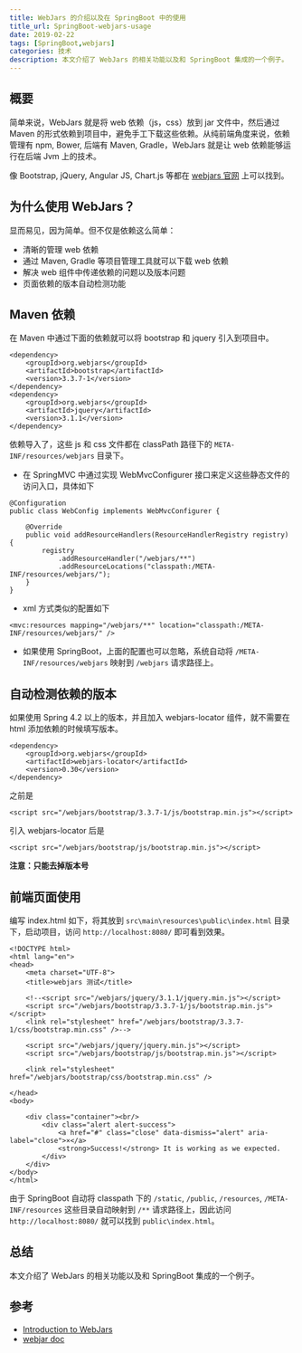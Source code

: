 ```yaml
---
title: WebJars 的介绍以及在 SpringBoot 中的使用
title_url: SpringBoot-webjars-usage
date: 2019-02-22
tags: [SpringBoot,webjars]
categories: 技术
description: 本文介绍了 WebJars 的相关功能以及和 SpringBoot 集成的一个例子。
---
```


## 概要

简单来说，WebJars 就是将 web 依赖（js，css）放到 jar 文件中，然后通过 Maven 的形式依赖到项目中，避免手工下载这些依赖。从纯前端角度来说，依赖管理有 npm, Bower, 后端有 Maven, Gradle，WebJars 就是让 web 依赖能够运行在后端 Jvm 上的技术。

像 Bootstrap, jQuery, Angular JS, Chart.js 等都在 [webjars 官网](https://www.webjars.org/) 上可以找到。

## 为什么使用 WebJars？

显而易见，因为简单。但不仅是依赖这么简单：

- 清晰的管理 web 依赖
- 通过 Maven, Gradle 等项目管理工具就可以下载 web 依赖
- 解决 web 组件中传递依赖的问题以及版本问题
- 页面依赖的版本自动检测功能

## Maven 依赖

在 Maven 中通过下面的依赖就可以将 bootstrap 和 jquery 引入到项目中。

```
<dependency>
    <groupId>org.webjars</groupId>
    <artifactId>bootstrap</artifactId>
    <version>3.3.7-1</version>
</dependency>
<dependency>
    <groupId>org.webjars</groupId>
    <artifactId>jquery</artifactId>
    <version>3.1.1</version>
</dependency>
```

依赖导入了，这些 js 和 css 文件都在 classPath 路径下的 `META-INF/resources/webjars` 目录下。

- 在 SpringMVC 中通过实现 WebMvcConfigurer 接口来定义这些静态文件的访问入口，具体如下

```
@Configuration
public class WebConfig implements WebMvcConfigurer {
 
    @Override
    public void addResourceHandlers(ResourceHandlerRegistry registry) {
        registry
            .addResourceHandler("/webjars/**")
            .addResourceLocations("classpath:/META-INF/resources/webjars/");
    }
}
```

- xml 方式类似的配置如下

```
<mvc:resources mapping="/webjars/**" location="classpath:/META-INF/resources/webjars/" />
```

- 如果使用 SpringBoot，上面的配置也可以忽略，系统自动将 `/META-INF/resources/webjars` 映射到 `/webjars` 请求路径上。

## 自动检测依赖的版本

如果使用 Spring 4.2 以上的版本，并且加入 webjars-locator 组件，就不需要在 html 添加依赖的时候填写版本。

```
<dependency>
    <groupId>org.webjars</groupId>
    <artifactId>webjars-locator</artifactId>
    <version>0.30</version>
</dependency>
```

之前是 

```
<script src="/webjars/bootstrap/3.3.7-1/js/bootstrap.min.js"></script>
```

引入 webjars-locator 后是

```
<script src="/webjars/bootstrap/js/bootstrap.min.js"></script>
```

**注意：只能去掉版本号**

## 前端页面使用

编写 index.html 如下，将其放到 `src\main\resources\public\index.html` 目录下，启动项目，访问 `http://localhost:8080/` 即可看到效果。

```
<!DOCTYPE html>
<html lang="en">
<head>
    <meta charset="UTF-8">
    <title>webjars 测试</title>

    <!--<script src="/webjars/jquery/3.1.1/jquery.min.js"></script>
    <script src="/webjars/bootstrap/3.3.7-1/js/bootstrap.min.js"></script>
    <link rel="stylesheet" href="/webjars/bootstrap/3.3.7-1/css/bootstrap.min.css" />-->

    <script src="/webjars/jquery/jquery.min.js"></script>
    <script src="/webjars/bootstrap/js/bootstrap.min.js"></script>

    <link rel="stylesheet" href="/webjars/bootstrap/css/bootstrap.min.css" />

</head>
<body>

    <div class="container"><br/>
        <div class="alert alert-success">
            <a href="#" class="close" data-dismiss="alert" aria-label="close">×</a>
            <strong>Success!</strong> It is working as we expected.
        </div>
    </div>
</body>
</html>
```

由于 SpringBoot 自动将 classpath 下的 `/static`, `/public`, `/resources`, `/META-INF/resources` 这些目录自动映射到 `/**` 请求路径上，因此访问 `http://localhost:8080/` 就可以找到 `public\index.html`。

## 总结

本文介绍了 WebJars 的相关功能以及和 SpringBoot 集成的一个例子。

## 参考

- [Introduction to WebJars](https://www.baeldung.com/maven-webjars)
- [webjar doc](https://www.webjars.org/documentation)

